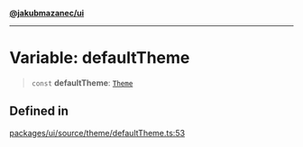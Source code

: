 [**@jakubmazanec/ui**](../README.md)

---

# Variable: defaultTheme

> `const` **defaultTheme**: [`Theme`](../type-aliases/Theme.md)

## Defined in

[packages/ui/source/theme/defaultTheme.ts:53](https://github.com/jakubmazanec/tools/blob/0633c96618f3c6692ade528aee0f27ac091468a5/packages/ui/source/theme/defaultTheme.ts#L53)
